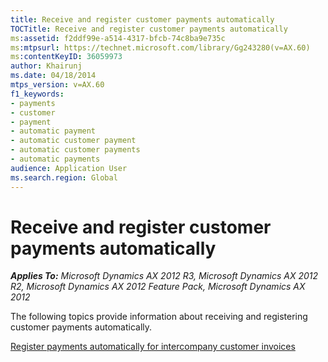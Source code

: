 ```yaml
---
title: Receive and register customer payments automatically
TOCTitle: Receive and register customer payments automatically
ms:assetid: f2ddf99e-a514-4317-bfcb-74c8ba9e735c
ms:mtpsurl: https://technet.microsoft.com/library/Gg243280(v=AX.60)
ms:contentKeyID: 36059973
author: Khairunj
ms.date: 04/18/2014
mtps_version: v=AX.60
f1_keywords:
- payments
- customer
- payment
- automatic payment
- automatic customer payment
- automatic customer payments
- automatic payments
audience: Application User
ms.search.region: Global
---
```


# Receive and register customer payments automatically 


_**Applies To:** Microsoft Dynamics AX 2012 R3, Microsoft Dynamics AX 2012 R2, Microsoft Dynamics AX 2012 Feature Pack, Microsoft Dynamics AX 2012_

The following topics provide information about receiving and registering customer payments automatically.

[Register payments automatically for intercompany customer invoices](register-payments-automatically-for-intercompany-customer-invoices.md)

  


